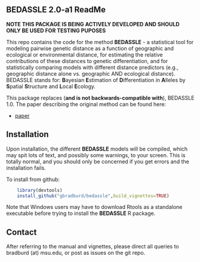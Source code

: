 
## BEDASSLE 2.0-a1 ReadMe

**NOTE THIS PACKAGE IS BEING ACTIVELY DEVELOPED AND SHOULD ONLY BE USED FOR TESTING PUPOSES**

This repo contains the code for the method **BEDASSLE** - a statistical tool 
for modeling pairwise genetic distance as a function of geographic and ecological 
or environmental distance, for estimating the relative contributions of these 
distances to genetic differentiation, and for statistically comparing models with 
different distance predictors (e.g., geographic distance alone vs. geographic AND 
ecological distance). BEDASSLE stands for: 
**B**ayesian **E**stimation of 
**D**ifferentiation in **A**lleles by **S**patial **S**tructure and **L**ocal **E**cology.

This package replaces (**and is not backwards-compatible with**), BEDASSLE 1.0. The 
paper describing the original method can be found here:

 * [paper](https://doi.org/10.1111/evo.12193)

## Installation

Upon installation, the different **BEDASSLE** models will be compiled, which may 
spit lots of text, and possibly some warnings, to your screen. This is 
totally normal, and you should only be concerned if you get errors 
and the installation fails.

To install from github:

```r
	library(devtools)
	install_github("gbradburd/bedassle",build_vignettes=TRUE)
```

Note that Windows users may have to download Rtools as a 
standalone executable before trying to install the **BEDASSLE** R package.


## Contact

After referring to the manual and vignettes, 
please direct all queries to bradburd (at) msu.edu, 
or post as issues on the git repo.